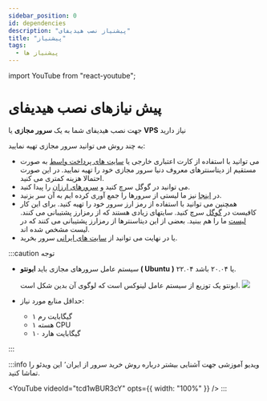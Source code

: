 ```yaml
---
sidebar_position: 0
id: dependencies
description: "پیشنیاز نصب هیدیفای"
title: "پیشنیاز"
tags:
  - پیشنیاز ها
---
```


import YouTube from "react-youtube";

# پیش نیازهای نصب هیدیفای

جهت نصب هیدیفای شما به یک **سرور مجازی** یا **VPS** نیاز دارید

به چند روش می توانید سرور مجازی تهیه نمایید:

- می توانید با استفاده از کارت اعتباری خارجی یا [سایت های پرداخت واسط](https://www.google.com/search?q=%D9%BE%D8%B1%D8%AF%D8%A7%D8%AE%D8%AA+%D9%81%D8%A7%DA%A9%D8%AA%D9%88%D8%B1+%D8%AE%D8%A7%D8%B1%D8%AC%DB%8C) به صورت مستقیم از دیتاسنترهای معروف دنیا سرور مجازی خود را تهیه نمایید.
  در این صورت احتمالا هزینه کمتری می کنید.
- می توانید در گوگل سرچ کنید و [سرورهای ارزان](https://www.google.com/search?q=buy+cheap+and+good+quality+vps+server) را پیدا کنید.
- در [اینجا](https://github.com/hiddify/awesome-freedom/blob/main/vps-providers.md) نیز ما لیستی از سرورها را جمع آوری کرده ایم به آن سر بزنید.
- همچنین می توانید با استفاده از رمز ارز سرور خود را تهیه کنید. برای این کار کافیست در [گوگل](https://www.google.com/search?q=purchase+vps+via+crypto) سرچ کنید. سایتهای زیادی هستند که از رمزارز پشتیبانی می کنند. [لیست](https://github.com/hiddify/awesome-freedom/blob/main/vps-providers.md) ما را هم ببنید. بعضی از این دیتاسنترها از رمزارز پشتیبانی می کنند که در لیست مشخص شده اند.
- یا در نهایت می توانید از [سایت های ایرانی](https://www.google.com/search?q=%D8%AE%D8%B1%DB%8C%D8%AF+%D8%B3%D8%B1%D9%88%D8%B1+%D9%85%D8%AC%D8%A7%D8%B2%DB%8C) سرور بخرید.

:::caution توجه

- سیستم عامل سرور‌های مجازی باید **ابونتو ( Ubuntu )** ۲۲.۰۴ یا ۲۰.۰۴ باشد.

  ابونتو یک توزیع از سیستم عامل لینوکس است که لوگوی آن بدین شکل است. ![](https://img.shields.io/badge/Ubuntu--E95420?style=flat-square&logo=ubuntu)

- حداقل منابع مورد نیاز:
  - ۱ گیگابایت رم
  - ۱ هسته CPU
  - ۱۰ گیگابایت هارد

:::

:::info ویدیو آموزشی
جهت آشنایی بیشتر درباره روش خرید سرور از ایران٬ این ویدئو را تماشا کنید.

<YouTube videoId="tcd1wBUR3cY" opts={{ width: "100%" }} />
:::
